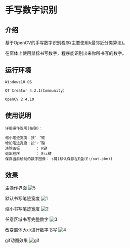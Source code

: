 # 手写数字识别

介绍
---------------------

基于OpenCV的手写数字识别程序(主要使用k最邻近分类算法)。<br>

在窗体上使用鼠标书写数字，程序能识别出来你所书写的数字。

运行环境
------------------------

	Windows10 OS

	QT Creator 4.2.1(Community)

	OpenCV 2.4.10

使用说明
-----------------------
	详细操作说明(按键)：

	缩小笔迹宽度：按‘-’键
	增加笔迹宽度：按‘+’键
	清除画板	   ： R键
	退出程序	   ： Esc键
	保存当前绘制的数字图像： s键(默认保存在E盘(E:/out.pbm))

效果
----------------

主操作界面
![5](https://github.com/liufushihai/Handwritten_Digit_Recognition/blob/master/Images/5.png)

默认书写笔迹宽度
![1](https://github.com/liufushihai/Handwritten_Digit_Recognition/blob/master/Images/1.png) 

缩小书写笔迹宽度
![2](https://github.com/liufushihai/Handwritten_Digit_Recognition/blob/master/Images/2.png) 

任意区域书写完整数字
![3](https://github.com/liufushihai/Handwritten_Digit_Recognition/blob/master/Images/3.png) 

改变窗体大小进行数字书写
![4](https://github.com/liufushihai/Handwritten_Digit_Recognition/blob/master/Images/4.png)

gif动图效果
![gif](https://github.com/liufushihai/Handwritten_Digit_Recognition/blob/master/Images/Handwritten_Digit_Recognition2.gif)

